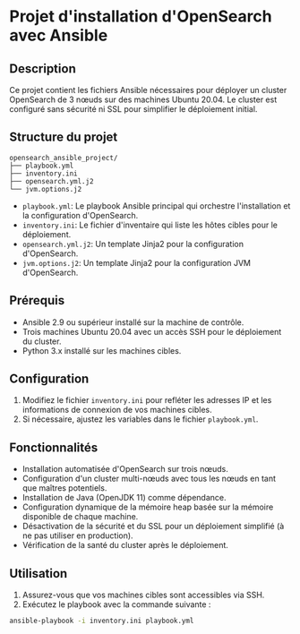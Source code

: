 # Projet d'installation d'OpenSearch avec Ansible

## Description

Ce projet contient les fichiers Ansible nécessaires pour déployer un cluster OpenSearch de 3 nœuds sur des machines Ubuntu 20.04. 
Le cluster est configuré sans sécurité ni SSL pour simplifier le déploiement initial.

## Structure du projet
    opensearch_ansible_project/
    ├── playbook.yml
    ├── inventory.ini
    ├── opensearch.yml.j2
    └── jvm.options.j2

- `playbook.yml`: Le playbook Ansible principal qui orchestre l'installation et la configuration d'OpenSearch.
- `inventory.ini`: Le fichier d'inventaire qui liste les hôtes cibles pour le déploiement.
- `opensearch.yml.j2`: Un template Jinja2 pour la configuration d'OpenSearch.
- `jvm.options.j2`: Un template Jinja2 pour la configuration JVM d'OpenSearch.

## Prérequis

- Ansible 2.9 ou supérieur installé sur la machine de contrôle.
- Trois machines Ubuntu 20.04 avec un accès SSH pour le déploiement du cluster.
- Python 3.x installé sur les machines cibles.

## Configuration

1. Modifiez le fichier `inventory.ini` pour refléter les adresses IP et les informations de connexion de vos machines cibles.
2. Si nécessaire, ajustez les variables dans le fichier `playbook.yml`.

## Fonctionnalités

- Installation automatisée d'OpenSearch sur trois nœuds.
- Configuration d'un cluster multi-nœuds avec tous les nœuds en tant que maîtres potentiels.
- Installation de Java (OpenJDK 11) comme dépendance.
- Configuration dynamique de la mémoire heap basée sur la mémoire disponible de chaque machine.
- Désactivation de la sécurité et du SSL pour un déploiement simplifié (à ne pas utiliser en production).
- Vérification de la santé du cluster après le déploiement.

## Utilisation

1. Assurez-vous que vos machines cibles sont accessibles via SSH.
2. Exécutez le playbook avec la commande suivante :

```bash
ansible-playbook -i inventory.ini playbook.yml
```
